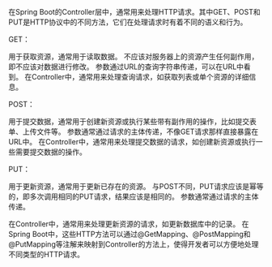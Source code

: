在Spring Boot的Controller层中，通常用来处理HTTP请求。其中GET、POST和PUT是HTTP协议中的不同方法，它们在处理请求时有着不同的语义和行为。

GET：

用于获取资源，通常用于读取数据。
不应该对服务器上的资源产生任何副作用，即不应该对数据进行修改。
参数通过URL的查询字符串传递，可以在URL中看到。
在Controller中，通常用来处理查询请求，如获取列表或单个资源的详细信息。

POST：

用于提交数据，通常用于创建新资源或执行某些带有副作用的操作，比如提交表单、上传文件等。
参数通常通过请求的主体传递，不像GET请求那样直接暴露在URL中。
在Controller中，通常用来处理提交数据的请求，如创建新资源或执行一些需要提交数据的操作。

PUT：

用于更新资源，通常用于更新已存在的资源。
与POST不同，PUT请求应该是幂等的，即多次调用相同的PUT请求，结果应该是相同的。
参数通常通过请求的主体传递。

在Controller中，通常用来处理更新资源的请求，如更新数据库中的记录。
在Spring Boot中，这些HTTP方法可以通过@GetMapping、@PostMapping和@PutMapping等注解来映射到Controller的方法上，使得开发者可以方便地处理不同类型的HTTP请求。





